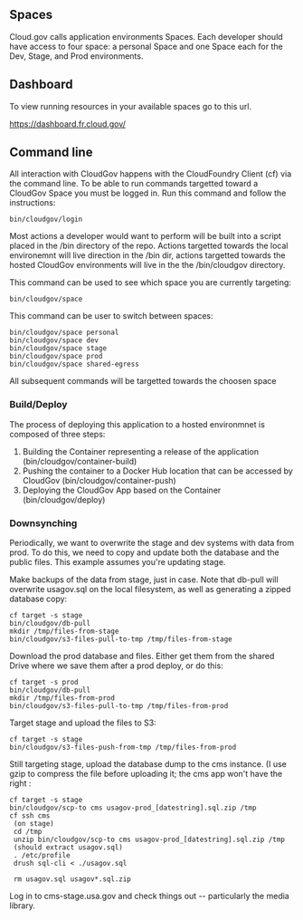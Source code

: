 ## Spaces

Cloud.gov calls application environments Spaces. Each developer should have access to four space: a personal Space and one Space each for the Dev, Stage, and Prod environments.

## Dashboard

To view running resources in your available spaces go to this url.

https://dashboard.fr.cloud.gov/

## Command line

All interaction with CloudGov happens with the CloudFoundry Client (cf) via the command line.
To be able to run commands targetted toward a CloudGov Space you must be logged in. Run this command and follow the instructions:

```
bin/cloudgov/login
```

Most actions a developer would want to perform will be built into a script placed in the /bin directory of the repo. Actions targetted towards the local environemnt will live direction in the /bin dir, actions targetted towards the hosted CloudGov environments will live in the the /bin/cloudgov directory.

This command can be used to see which space you are currently targeting:

```
bin/cloudgov/space
```

This command can be user to switch between spaces:

```
bin/cloudgov/space personal
bin/cloudgov/space dev
bin/cloudgov/space stage
bin/cloudgov/space prod
bin/cloudgov/space shared-egress
```

All subsequent commands will be targetted towards the choosen space

### Build/Deploy

The process of deploying this application to a hosted environmnet is composed of three steps:
1. Building the Container representing a release of the application (bin/cloudgov/container-build)
2. Pushing the container to a Docker Hub location that can be accessed by CloudGov (bin/cloudgov/container-push)
3. Deploying the CloudGov App based on the Container (bin/cloudgov/deploy)

### Downsynching

Periodically, we want to overwrite the stage and dev systems with data from prod. To do this, we need to copy and update both the database and the public files. This example assumes you're updating stage. 

Make backups of the data from stage, just in case. Note that db-pull will overwrite usagov.sql on the local filesystem, as well as generating a zipped database copy:  
  
```
cf target -s stage
bin/cloudgov/db-pull
mkdir /tmp/files-from-stage
bin/cloudgov/s3-files-pull-to-tmp /tmp/files-from-stage
```

Download the prod database and files. Either get them from the shared Drive where we save them after a prod deploy, or do this:

```
cf target -s prod
bin/cloudgov/db-pull
mkdir /tmp/files-from-prod
bin/cloudgov/s3-files-pull-to-tmp /tmp/files-from-prod
```

Target stage and upload the files to S3:

```
cf target -s stage
bin/cloudgov/s3-files-push-from-tmp /tmp/files-from-prod
```

Still targeting stage, upload the database dump to the cms instance. (I use gzip to compress the file before uploading it; the cms app won't have the right :

```
cf target -s stage
bin/cloudgov/scp-to cms usagov-prod_[datestring].sql.zip /tmp
cf ssh cms
 (on stage)
 cd /tmp
 unzip bin/cloudgov/scp-to cms usagov-prod_[datestring].sql.zip /tmp
 (should extract usagov.sql)
 . /etc/profile
 drush sql-cli < ./usagov.sql

 rm usagov.sql usagov*.sql.zip
```

Log in to cms-stage.usa.gov and check things out -- particularly the media library. 

